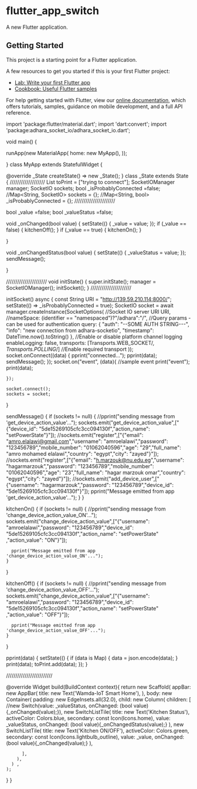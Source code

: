 # flutter_app_switch

A new Flutter application.

## Getting Started

This project is a starting point for a Flutter application.

A few resources to get you started if this is your first Flutter project:

- [Lab: Write your first Flutter app](https://flutter.dev/docs/get-started/codelab)
- [Cookbook: Useful Flutter samples](https://flutter.dev/docs/cookbook)

For help getting started with Flutter, view our
[online documentation](https://flutter.dev/docs), which offers tutorials,
samples, guidance on mobile development, and a full API reference.


import 'package:flutter/material.dart';
import 'dart:convert';
import 'package:adhara_socket_io/adhara_socket_io.dart';

void main() {


  runApp(new MaterialApp(
    home: new MyApp(),
  ));

}
class MyApp extends StatefulWidget {

  @override
  _State createState() => new _State();
}
class _State extends State<MyApp> {
  ///////////////////
  List<String> toPrint = ["trying to connect"];
  SocketIOManager manager;
  SocketIO sockets;
  bool _isProbablyConnected =false;
  //Map<String, SocketIO> sockets = {};
  //Map<String, bool> _isProbablyConnected = {};
  //////////////////////

  bool _value =false;
  bool _valueStatus =false;

  void _onChanged(bool value) {
    setState(() {
      _value = value;
    });
    if (_value == false) {
      kitchenOff();
    }
    if (_value == true) {
      kitchenOn();
    }

  }

  void _onChangedStatus(bool value) {
    setState(() {
      _valueStatus = value;
    });
    sendMessage();

  }

  //////////////////////
  void initState() {
    super.initState();
    manager = SocketIOManager();
    initSocket();
  }
  //////////////////////

  initSocket() async {
    const String URI = "http://139.59.210.114:8000/";
    setState(() => _isProbablyConnected = true);
    SocketIO socket = await manager.createInstance(SocketOptions(
      //Socket IO server URI
        URI,
        //nameSpace: (identifier == "namespaced")?"/adhara":"/",
        //Query params - can be used for authentication
        query: {
          "auth": "--SOME AUTH STRING---",
          "info": "new connection from adhara-socketio",
          "timestamp": DateTime.now().toString()
        },
        //Enable or disable platform channel logging
        enableLogging: false,
        transports: [Transports.WEB_SOCKET/*, Transports.POLLING*/] //Enable required transport
    ));
    socket.onConnect((data) {
      pprint("connected...");
      pprint(data);
      sendMessage();
    });
    socket.on("event", (data){   //sample event
      print("event");
      print(data);

    });

    socket.connect();
    sockets = socket;
  }

  sendMessage() {
    if (sockets != null) {
      //pprint("sending message from 'get_device_action_value'...");
      sockets.emit("get_device_action_value",["{\"device_id\": \"5de15269105cfc3cc094130f\",\"action_name\": \"setPowerState\"}"]);
      //sockets.emit("register",["{\"email\": \"amro.elalawi@gmail.com\",\"username\": \"amroelalawi\",\"password\": \"123456789\",\"mobile_number\": \"01062040596\",\"age\": \"29\",\"full_name\": \"amro mohamed elalawi\",\"country\": \"egypt\",\"city\": \"zayed\"}"]);
      //sockets.emit("register",["{\"email\": \"h.marzouk@nu.edu.eg\",\"username\": \"hagarmarzouk\",\"password\": \"123456789\",\"mobile_number\": \"01062040596\",\"age\": \"23\",\"full_name\": \"hagar marzouk omar\",\"country\": \"egypt\",\"city\": \"zayed\"}"]);
      //sockets.emit("add_device_user",["{\"username\": \"hagarmarzouk\",\"password\": \"123456789\",\"device_id\": \"5de15269105cfc3cc094130f\"}"]);
      pprint("Message emitted from app  'get_device_action_value'...");
    }
  }

  kitchenOn() {
    if (sockets != null) {
      //pprint("sending message from 'change_device_action_value_ON'...");
      sockets.emit("change_device_action_value",["{\"username\": \"amroelalawi\",\"password\": \"123456789\",\"device_id\": \"5de15269105cfc3cc094130f\",\"action_name\": \"setPowerState\" ,\"action_value\": \"ON\"}"]);

      pprint("Message emitted from app  'change_device_action_value_ON'...");
    }
  }

  kitchenOff() {
    if (sockets != null) {
      //pprint("sending message from 'change_device_action_value_OFF'...");
      sockets.emit("change_device_action_value",["{\"username\": \"amroelalawi\",\"password\": \"123456789\",\"device_id\": \"5de15269105cfc3cc094130f\",\"action_name\": \"setPowerState\" ,\"action_value\": \"OFF\"}"]);

      pprint("Message emitted from app  'change_device_action_value_OFF'...");
    }
  }


  pprint(data) {
    setState(() {
      if (data is Map) {
        data = json.encode(data);
      }
      print(data);
      toPrint.add(data);
    });
  }


  /////////////////////////




  @override
  Widget build(BuildContext context){
    return new Scaffold(
      appBar: new AppBar(
        title: new Text('Wamda-IoT Smart Home'),
      ),
      body: new Container(
        padding: new EdgeInsets.all(32.0),
        child: new Column(
          children: <Widget>[
            //new Switch(value: _valueStatus, onChanged:  (bool value){_onChanged(value);}),
            new SwitchListTile(
              title: new Text('Kitchen Status'),
                activeColor: Colors.blue,
                secondary: const Icon(Icons.home),
                value: _valueStatus,
                onChanged: (bool value){_onChangedStatus(value);}
                ),
            new SwitchListTile(
                title: new Text('Kitchen ON/OFF'),
                activeColor: Colors.green,
                secondary: const Icon(Icons.lightbulb_outline),
                value: _value,
                onChanged: (bool value){_onChanged(value);}
            ),

          ],
        ),
      ) ,
    );
  }
}